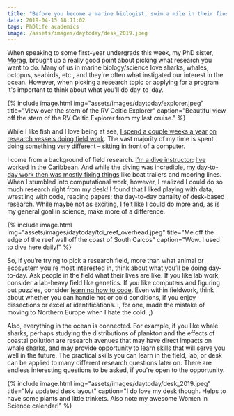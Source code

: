 ```yaml
---
title: "Before you become a marine biologist, swim a mile in their fins: the day-to-day of science."
data: 2019-04-15 18:11:02
tags: PhDlife academics
image: /assets/images/daytoday/desk_2019.jpeg
---
```


When speaking to some first-year undergrads this week, my PhD sister, [Morag][morag], brought up a really good point about picking what research you want to do. Many of us in marine biology/science love sharks, whales, octopus, seabirds, etc., and they're often what instigated our interest in the ocean. However, when picking a research topic or applying for a program it's important to think about what you'll do day-to-day.

{% include image.html img="assets/images/daytoday/explorer.jpeg" title="View over the stern of the RV Celtic Explorer" caption="Beautiful view off the stern of the RV Celtic Explorer from my last cruise." %}

While I like fish and I love being at sea, [I spend a couple weeks a year][cruise1] [on research vessels doing field work][cruise2]. The vast majority of my time is spent doing something very different – sitting in front of a computer.

I come from a background of field research. [I’m a dive instructor][tci1]; [I’ve worked][tci2] [in the Caribbean][tci3]. And while the diving was incredible, [my day-to-day work then was mostly fixing things][tci4] like boat trailers and mooring lines. When I stumbled into computational work, however, I realized I could do so much research right from my desk! I found that I liked playing with data, wrestling with code, reading papers: the day-to-day banality of desk-based research. While maybe not as exciting, I felt like I could do more and, as is my general goal in science, make more of a difference.

{% include image.html img="assets/images/daytoday/tci_reef_overhead.jpeg" title="Me off the edge of the reef wall off the coast of South Caicos" caption="Wow. I used to dive here daily!" %}

So, if you’re trying to pick a research field, more than what animal or ecosystem you're most interested in, think about what you’ll be doing day-to-day. Ask people in the field what their lives are like. If you like lab work, consider a lab-heavy field like genetics. If you like computers and figuring out puzzles, consider [learning how to code][python]. Even within fieldwork, think about whether you can handle hot or cold conditions, if you enjoy dissections or excel at identifications. I, for one, made the mistake of moving to Northern Europe when I hate the cold. ;)

Also, everything in the ocean is connected. For example, if you like whale sharks, perhaps studying the distributions of plankton and the effects of coastal pollution are research avenues that may have direct impacts on whale sharks, and may provide opportunity to learn skills that will serve you well in the future. The practical skills you can learn in the field, lab, or desk can be applied to many different research questions later on. There are endless interesting questions to be asked, if you're open to the opportunity.

{% include image.html img="assets/images/daytoday/desk_2019.jpeg" title="My updated desk layout" caption="I do love my desk though. Helps to have some plants and little trinkets. Also note my awesome Women in Science calendar!" %}


[morag]: https://twitter.com/moragtaite?lang=en
[cruise1]: https://sowasser.com/CV18012/
[cruise2]: https://sowasser.com/CSHAS2018/
[tci1]: https://sowasser.com/tci-7/
[tci2]: https://sowasser.com/tci-3/
[tci3]: https://sowasser.com/tci-6/
[tci4]: https://sowasser.com/tci-1/
[python]: https://sowasser.com/back-to-school-python-resources/

